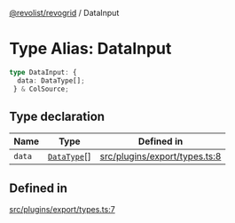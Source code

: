 [@revolist/revogrid](README.md) / DataInput

# Type Alias: DataInput

```ts
type DataInput: {
  data: DataType[];
 } & ColSource;
```

## Type declaration

| Name | Type | Defined in |
| ------ | ------ | ------ |
| `data` | [`DataType`](TypeAlias.DataType.md)[] | [src/plugins/export/types.ts:8](https://github.com/revolist/revogrid/blob/52c8861ed92574ba1d5817b32afec294ddb1f986/src/plugins/export/types.ts#L8) |

## Defined in

[src/plugins/export/types.ts:7](https://github.com/revolist/revogrid/blob/52c8861ed92574ba1d5817b32afec294ddb1f986/src/plugins/export/types.ts#L7)
